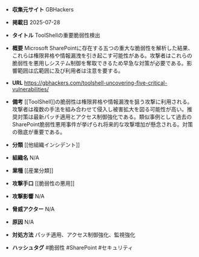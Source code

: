 - **収集元サイト**
GBHackers

- **掲載日**
2025-07-28

- **タイトル**
ToolShellの重要脆弱性検出

- **概要**
Microsoft SharePointに存在する五つの重大な脆弱性を解析した結果、これらは権限昇格や情報漏洩を引き起こす可能性がある。攻撃者はこれらの脆弱性を悪用しシステム制御を奪取できるため早急な対策が必要である。影響範囲は広範囲に及び利用者は注意を要する。

- **URL**
https://gbhackers.com/toolshell-uncovering-five-critical-vulnerabilities/

- **備考**
[[ToolShell]]の脆弱性は権限昇格や情報漏洩を狙う攻撃に利用される。攻撃者は複数の手法を組み合わせて侵入し被害拡大を図る可能性が高い。推奨対策は最新パッチ適用とアクセス制御強化である。類似事例として過去のSharePoint脆弱性悪用事件が挙げられ将来的な攻撃増加が懸念される。対策の徹底が重要である。

- **分類**
[[他組織インシデント]]

- **組織名**
N/A

- **業種**
[[産業分類]]

- **攻撃手口**
[[脆弱性の悪用]]

- **攻撃影響**
N/A

- **脅威アクター**
N/A

- **原因**
N/A

- **対処方法**
パッチ適用、アクセス制御強化、監視強化

- **ハッシュタグ**
#脆弱性 #SharePoint #セキュリティ
